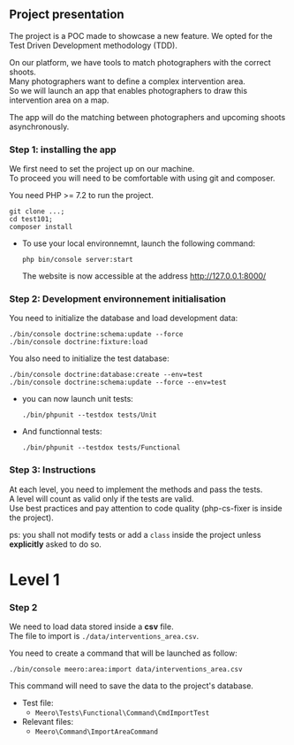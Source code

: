 ## Project presentation

The project is a POC made to showcase a new feature. We opted for the Test Driven Development methodology (TDD).

On our platform, we have tools to match photographers with the correct shoots.  
Many photographers want to define a complex intervention area.  
So we will launch an app that enables photographers to draw this intervention area on a map.

The app will do the matching between photographers and upcoming shoots asynchronously.

### Step 1: installing the app
We first need to set the project up on our machine.  
To proceed you will need to be comfortable with using git and composer.

You need PHP >= 7.2 to run the project.

```
git clone ...;
cd test101;
composer install
```
- To use your local environnemnt, launch the following command:
  ```
  php bin/console server:start
  ```
  The website is now accessible at the address http://127.0.0.1:8000/

### Step 2: Development environnement initialisation
You need to initialize the database and load development data:
```
./bin/console doctrine:schema:update --force
./bin/console doctrine:fixture:load
```
You also need to initialize the test database:
```
./bin/console doctrine:database:create --env=test
./bin/console doctrine:schema:update --force --env=test
```

- you can now launch unit tests:
    ```
    ./bin/phpunit --testdox tests/Unit
    ```
- And functionnal tests:
    ```
    ./bin/phpunit --testdox tests/Functional
    ```

### Step 3: Instructions
At each level, you need to implement the methods and pass the tests.  
A level will count as valid only if the tests are valid.  
Use best practices and pay attention to code quality (php-cs-fixer is inside the project).  

ps: you shall not modify tests or add a `class` inside the project unless **explicitly** asked to do so.

# Level 1
### Step 2
We need to load data stored inside a **csv** file.  
The file to import is `./data/interventions_area.csv`.

You need to create a command that will be launched as follow:
```
./bin/console meero:area:import data/interventions_area.csv
```
This command will need to save the data to the project's database.

- Test file:
    - `Meero\Tests\Functional\Command\CmdImportTest`
- Relevant files:
    - `Meero\Command\ImportAreaCommand`
